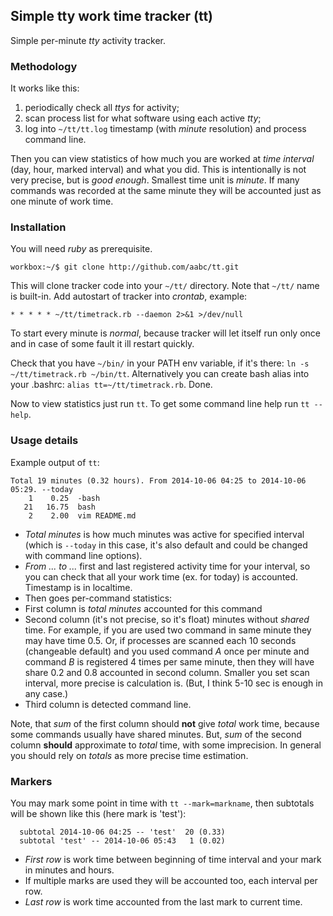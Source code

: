 ## Simple tty work time tracker (tt)

Simple per-minute *tty* activity tracker.

### Methodology

It works like this:

1. periodically check all _ttys_ for activity;
2. scan process list for what software using each active _tty_;
3. log into `~/tt/tt.log` timestamp (with _minute_ resolution) and process command line.

Then you can view statistics of how much you are worked at *time interval* (day, hour, marked interval) and what you did. This is intentionally is not very precise, but is *good enough*. Smallest time unit is *minute*. If many commands was recorded at the same minute they will be accounted just as one minute of work time.

### Installation

You will need *ruby* as prerequisite.

    workbox:~/$ git clone http://github.com/aabc/tt.git

This will clone tracker code into your `~/tt/` directory. Note that `~/tt/` name is built-in. Add autostart of tracker into *crontab*, example:

    * * * * * ~/tt/timetrack.rb --daemon 2>&1 >/dev/null

To start every minute is *normal*, because tracker will let itself run only once and in case of some fault it ill restart quickly.

Check that you have `~/bin/` in your PATH env variable, if it's there: `ln -s ~/tt/timetrack.rb ~/bin/tt`. Alternatively you can create bash alias into your .bashrc: `alias tt=~/tt/timetrack.rb`. Done.

Now to view statistics just run `tt`. To get some command line help run `tt --help`.

### Usage details

Example output of `tt`:

    Total 19 minutes (0.32 hours). From 2014-10-06 04:25 to 2014-10-06 05:29. --today
        1    0.25  -bash
       21   16.75  bash
        2    2.00  vim README.md

* *Total minutes* is how much minutes was active for specified interval (which is `--today` in this case, it's also default and could be changed with command line options).
* *From ... to ...* first and last registered activity time for your interval, so you can check that all your work time (ex. for today) is accounted. Timestamp is in localtime.
* Then goes per-command statistics:
 * First column is *total minutes* accounted for this command
 * Second column (it's not precise, so it's float) minutes without *shared* time. For example, if you are used two command in same minute they may have time 0.5. Or, if processes are scanned each 10 seconds (changeable default) and you used command *A* once per minute and command *B* is registered 4 times per same minute, then they will have share 0.2 and 0.8 accounted in second column. Smaller you set scan interval, more precise is calculation is. (But, I think 5-10 sec is enough in any case.)
 * Third column is detected command line.

Note, that *sum* of the first column should **not** give *total* work time, because some commands usually have shared minutes. But, *sum* of the second column **should** approximate to *total* time, with some imprecision. In general you should rely on *totals* as more precise time estimation.

### Markers

You may mark some point in time with `tt --mark=markname`, then subtotals will be shown like this (here mark is 'test'):

      subtotal 2014-10-06 04:25 -- 'test'  20 (0.33)
      subtotal 'test' -- 2014-10-06 05:43   1 (0.02)

* *First row* is work time between beginning of time interval and your mark in minutes and hours.
* If multiple marks are used they will be accounted too, each interval per row.
* *Last row* is work time accounted from the last mark to current time.

